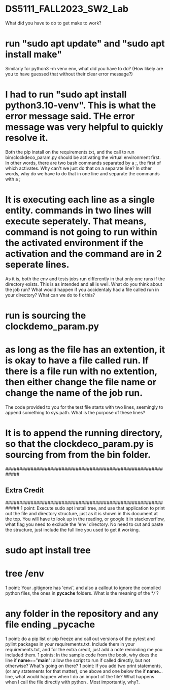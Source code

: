 # DS5111_FALL2023_SW2_Lab

What did you have to do to get make to work?
# run "sudo apt update" and "sudo apt install make"

Similarly for python3 -m venv env, what did you have to do? (How likely are you to have guessed that without their clear error message?)
# I had to run "sudo apt install python3.10-venv". This is what the error message said. THe error message was very helpful to quickly resolve it.

Both the pip install on the requirements.txt, and the call to run bin/clockdeco_param.py should be activating the virtual environment first. In other words, there are two bash commands separated by a ;, the first of which activates. Why can't we just do that on a separate line? In other words, why do we have to do that in one line and separate the commands with a ;
# It is executing each line as a single entity. commands in two lines will execute seperately. That means, command is not going to run within the activated environment if the activation and the command are in 2 seperate lines.

As it is, both the env and tests jobs run differently in that only one runs if the directory exists. This is as intended and all is well. What do you think about the job run? What would happen if you accidentaly had a file called run in your directory? What can we do to fix this?
# run is sourcing the clockdemo_param.py 
# as long as the file has an extention, it is okay to have a file called run. If there is a file run with no extention, then either change the file name or change the name of the job run. 

The code provided to you for the test file starts with two lines, seemingly to append something to sys.path. What is the purpose of these lines?
# It is to append the running directory, so that the  clockdeco_param.py is sourcing from from the bin folder.


#############################################################
## Extra Credit
#############################################################
1 point: Execute sudo apt install tree, and use that application to print out the file and directory structure, just as it is shown in this document at the top. You will have to look up in the reading, or google it in stackoverflow, what flag you need to exclude the 'env' directory. No need to cut and paste the structure, just include the full line you used to get it working.
# sudo apt install tree
# tree /env

1 point: Your .gitignore has 'env/', and also a callout to ignore the compiled python files, the ones in __pycache__ folders. What is the meaning of the **/* ?
# any folder in the repository and any file ending _pycache

1 point: do a pip list or pip freeze and call out versions of the pytest and pylint packages in your requirements.txt. Include them in your requirements.txt, and for the extra credit, just add a note reminding me you included them.
1 points: In the sample code from the book, why does the line if __name__=="__main__": allow the script to run if called directly, but not otherwise? What's going on there?
1 point: If you add two print statements, (or any statements for that matter), one above and one below the if __name__... line, what would happen when I do an import of the file? What happens when I call the file directly with python <filename>. Most importantly, why?.
